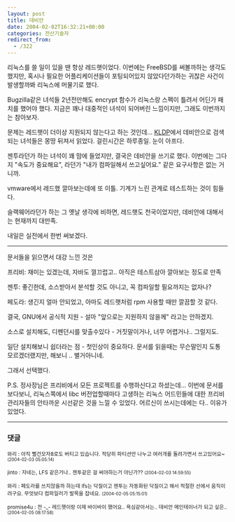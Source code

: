 ```yaml
---
layout: post
title: 데비안
date: 2004-02-02T16:32:21+00:00
categories: 전산기술자
redirect_from:
  - /322
---
```


리눅스를 쓸 일이 있을 땐 항상 레드햇이었다. 이번에는 FreeBSD를 써볼까하는 생각도 했지만, 혹시나 필요한 어플리케이션들이 포팅되어있지 않았다던가하는 귀찮은 사건이 발생할까봐 리눅스에 머물기로 했다.

Bugzilla같은 녀석들 2년전만해도 encrypt 함수가 리눅스랑 스펙이 틀려서 어딘가 패치를 했어야 했다. 지금은 꽤나 대중적인 녀석이 되어버린 느낌이지만, 그래도 이번까지는 참아보자.

문제는 레드햇이 더이상 지원되지 않는다고 하는 것인데... <a href="http://bbs.kldp.org/" target="bb">KLDP</a>에서 데비안으로 검색되는 녀석들은 몽땅 뒤져서 읽었다. 걸린시간은 하루종일. 눈이 아프다.

젠투라던가 하는 녀석이 꽤 맘에 들었지만, 결국은 데비안을 쓰기로 했다. 이번에는 그다지 "속도가 중요해요", 라던가 "내가 컴파일해서 쓰고싶어요." 같은 요구사항은 없는 거니까.

vmware에서 레드했 깔아보는데에 또 이틀. 기계가 느린 관계로 테스트하는 것이 힘들다.

슬랙웨어라던가 하는 그 옛날 생각에 비하면, 레드햇도 천국이었지만, 데비안에 대해서는 현재까지 대만족.

내일은 실전에서 한번 써보겠다.

<hr />

문서들을 읽으면서 대강 느낀 것은

프리비: 재미는 있겠는데, 자바도 껄끄럽고.. 아직은 테스트삼아 깔아보는 정도로 만족

젠투: 좋긴한데, 소스받아서 분석할 것도 아니고, 꼭 컴파일할 필요까지는 없자나?

페도라: 생긴지 얼마 안되었고, 아마도 레드햇처럼 rpm 사용할 때만 깔끔할 것 같다.

결국, GNU에서 공식적 지원 - 설마 "앞으로는 지원하지 않을께" 라고는 안하겠지.

소스로 설치해도, 디펜던시를 맞출수있다 - 거짓말이거나, 너무 어렵거나.. 그럴지도.

일단 설치해보니 쉽더라는 점 - 첫인상이 중요하다. 문서를 읽을때는 무슨말인지 도통 모르겠더랬지만, 해보니 .. 별거아니네.

그래서 선택했다.

P.S. 정사장님은 프리비에서 모든 프로젝트를 수행하신다고 하셨는데... 이번에 문서를 보다보니, 리눅스쪽에서 libc 버전업할때마다 고생하는 리눅스 어드민들에 대한 프리비 관리자들의 안타까운 시선같은 것을 느낄 수 있었다. 어르신이 쓰시는데에는 다.. 이유가 있었다.

* * *

### 댓글



<!--- cmt:667 --->
<!--- mail: --->
<!--- parent:0 --->

<small class=comment>와리 : 아직 뻘건모자8로도 버티고 있습니다. 적당히 파티션만 나누고 여러개를 돌려가면서 쓰고있어요~ <small>(2004-02-03 05:05:14)</small></small>


<!--- cmt:668 --->
<!--- mail: --->
<!--- parent:0 --->

<small class=comment>jinto : 자네는, LFS 같은거나.. 젠투같은 걸 써야하는거 아닌가?? <small>(2004-02-03 14:59:55)</small></small>


<!--- cmt:669 --->
<!--- mail: --->
<!--- parent:0 --->

<small class=comment>와리 : 페도라를 쓰지않을까 하는데 lfs는 닥질이고 젠투는 자동화된 닥질이고 해서 적절한 선에서 움직이려구요. 무엇보다 컴파일러가 발목을 잡네요. <small>(2004-02-05 05:15:01)</small></small>


<!--- cmt:670 --->
<!--- mail: --->
<!--- parent:0 --->

<small class=comment>promise4u : 전 -_- 레드햇이랑 이제 바이바이 했어요..   욕심같아서는.. 데비안 메인테이너가 되고 싶은.. <small>(2004-02-05 08:17:58)</small></small>

